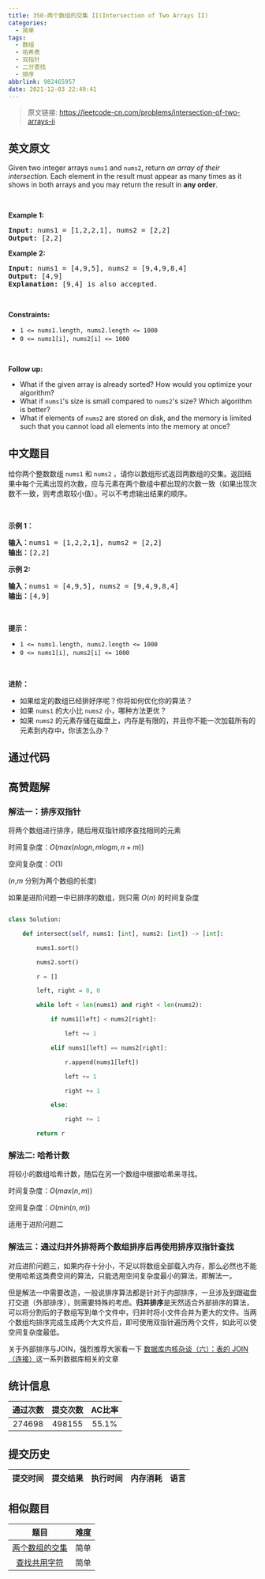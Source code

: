 ```yaml
---
title: 350-两个数组的交集 II(Intersection of Two Arrays II)
categories:
  - 简单
tags:
  - 数组
  - 哈希表
  - 双指针
  - 二分查找
  - 排序
abbrlink: 982465957
date: 2021-12-03 22:49:41
---
```


> 原文链接: https://leetcode-cn.com/problems/intersection-of-two-arrays-ii


## 英文原文
<div><p>Given two integer arrays <code>nums1</code> and <code>nums2</code>, return <em>an array of their intersection</em>. Each element in the result must appear as many times as it shows in both arrays and you may return the result in <strong>any order</strong>.</p>

<p>&nbsp;</p>
<p><strong>Example 1:</strong></p>

<pre>
<strong>Input:</strong> nums1 = [1,2,2,1], nums2 = [2,2]
<strong>Output:</strong> [2,2]
</pre>

<p><strong>Example 2:</strong></p>

<pre>
<strong>Input:</strong> nums1 = [4,9,5], nums2 = [9,4,9,8,4]
<strong>Output:</strong> [4,9]
<strong>Explanation:</strong> [9,4] is also accepted.
</pre>

<p>&nbsp;</p>
<p><strong>Constraints:</strong></p>

<ul>
	<li><code>1 &lt;= nums1.length, nums2.length &lt;= 1000</code></li>
	<li><code>0 &lt;= nums1[i], nums2[i] &lt;= 1000</code></li>
</ul>

<p>&nbsp;</p>
<p><strong>Follow up:</strong></p>

<ul>
	<li>What if the given array is already sorted? How would you optimize your algorithm?</li>
	<li>What if <code>nums1</code>&#39;s size is small compared to <code>nums2</code>&#39;s size? Which algorithm is better?</li>
	<li>What if elements of <code>nums2</code> are stored on disk, and the memory is limited such that you cannot load all elements into the memory at once?</li>
</ul>
</div>

## 中文题目
<div><p>给你两个整数数组&nbsp;<code>nums1</code> 和 <code>nums2</code> ，请你以数组形式返回两数组的交集。返回结果中每个元素出现的次数，应与元素在两个数组中都出现的次数一致（如果出现次数不一致，则考虑取较小值）。可以不考虑输出结果的顺序。</p>

<p>&nbsp;</p>

<p><strong>示例 1：</strong></p>

<pre>
<strong>输入：</strong>nums1 = [1,2,2,1], nums2 = [2,2]
<strong>输出：</strong>[2,2]
</pre>

<p><strong>示例 2:</strong></p>

<pre>
<strong>输入：</strong>nums1 = [4,9,5], nums2 = [9,4,9,8,4]
<strong>输出：</strong>[4,9]</pre>

<p>&nbsp;</p>

<p><strong>提示：</strong></p>

<ul>
	<li><code>1 &lt;= nums1.length, nums2.length &lt;= 1000</code></li>
	<li><code>0 &lt;= nums1[i], nums2[i] &lt;= 1000</code></li>
</ul>

<p>&nbsp;</p>

<p><strong><strong>进阶</strong>：</strong></p>

<ul>
	<li>如果给定的数组已经排好序呢？你将如何优化你的算法？</li>
	<li>如果&nbsp;<code>nums1</code><em>&nbsp;</em>的大小比&nbsp;<code>nums2</code> 小，哪种方法更优？</li>
	<li>如果&nbsp;<code>nums2</code><em>&nbsp;</em>的元素存储在磁盘上，内存是有限的，并且你不能一次加载所有的元素到内存中，你该怎么办？</li>
</ul>
</div>

## 通过代码
<RecoDemo>
</RecoDemo>


## 高赞题解
### 解法一：排序双指针  

将两个数组进行排序，随后用双指针顺序查找相同的元素

时间复杂度：$O(max(nlogn, mlogm, n+m))$

空间复杂度：$O(1)$   

($n$,$m$ 分别为两个数组的长度)



如果是进阶问题一中已排序的数组，则只需 $O(n)$ 的时间复杂度



```Python []

class Solution:

    def intersect(self, nums1: [int], nums2: [int]) -> [int]:

        nums1.sort()

        nums2.sort()

        r = []

        left, right = 0, 0

        while left < len(nums1) and right < len(nums2):

            if nums1[left] < nums2[right]:

                left += 1

            elif nums1[left] == nums2[right]:

                r.append(nums1[left])

                left += 1

                right += 1    

            else:

                right += 1

        return r

```



### 解法二: 哈希计数

将较小的数组哈希计数，随后在另一个数组中根据哈希来寻找。

时间复杂度：$O(max(n, m))$ 

空间复杂度：$O(min(n, m))$



适用于进阶问题二



### 解法三：通过归并外排将两个数组排序后再使用排序双指针查找



对应进阶问题三，如果内存十分小，不足以将数组全部载入内存，那么必然也不能使用哈希这类费空间的算法，只能选用空间复杂度最小的算法，即解法一。



但是解法一中需要改造，一般说排序算法都是针对于内部排序，一旦涉及到跟磁盘打交道（外部排序），则需要特殊的考虑。**归并排序**是天然适合外部排序的算法，可以将分割后的子数组写到单个文件中，归并时将小文件合并为更大的文件。当两个数组均排序完成生成两个大文件后，即可使用双指针遍历两个文件，如此可以使空间复杂度最低。



关于外部排序与JOIN，强烈推荐大家看一下  [数据库内核杂谈（六）：表的 JOIN（连接）](https://www.infoq.cn/article/6XGx92FyQ45cMXpj2mgZ)这一系列数据库相关的文章

## 统计信息
| 通过次数 | 提交次数 | AC比率 |
| :------: | :------: | :------: |
|    274698    |    498155    |   55.1%   |

## 提交历史
| 提交时间 | 提交结果 | 执行时间 |  内存消耗  | 语言 |
| :------: | :------: | :------: | :--------: | :--------: |


## 相似题目
|                             题目                             | 难度 |
| :----------------------------------------------------------: | :---------: |
| [两个数组的交集](https://leetcode-cn.com/problems/intersection-of-two-arrays/) | 简单|
| [查找共用字符](https://leetcode-cn.com/problems/find-common-characters/) | 简单|
